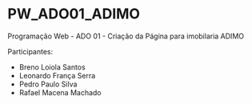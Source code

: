 # PW_ADO01_ADIMO
 Programação Web - ADO 01 - Criação da Página para imobilaria ADIMO

Participantes:
- Breno Loiola Santos
- Leonardo França Serra
- Pedro Paulo Silva
- Rafael Macena Machado
